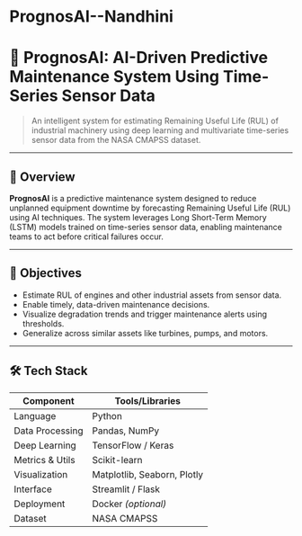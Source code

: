 # PrognosAI--Nandhini
# 🔧 PrognosAI: AI-Driven Predictive Maintenance System Using Time-Series Sensor Data

> An intelligent system for estimating Remaining Useful Life (RUL) of industrial machinery using deep learning and multivariate time-series sensor data from the NASA CMAPSS dataset.

---

## 🚀 Overview

**PrognosAI** is a predictive maintenance system designed to reduce unplanned equipment downtime by forecasting Remaining Useful Life (RUL) using AI techniques. The system leverages Long Short-Term Memory (LSTM) models trained on time-series sensor data, enabling maintenance teams to act before critical failures occur.

---

## 🎯 Objectives

- Estimate RUL of engines and other industrial assets from sensor data.
- Enable timely, data-driven maintenance decisions.
- Visualize degradation trends and trigger maintenance alerts using thresholds.
- Generalize across similar assets like turbines, pumps, and motors.

---

## 🛠️ Tech Stack

| Component        | Tools/Libraries                     |
|------------------|--------------------------------------|
| Language         | Python                              |
| Data Processing  | Pandas, NumPy                       |
| Deep Learning    | TensorFlow / Keras                  |
| Metrics & Utils  | Scikit-learn                        |
| Visualization    | Matplotlib, Seaborn, Plotly         |
| Interface        | Streamlit / Flask                   |
| Deployment       | Docker *(optional)*                 |
| Dataset          | NASA CMAPSS                         |

